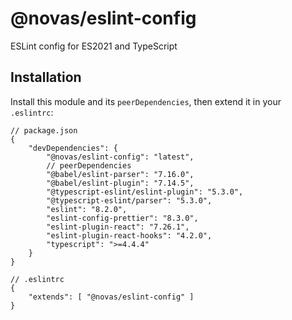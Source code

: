 # @novas/eslint-config

ESLint config for ES2021 and TypeScript


## Installation

Install this module and its `peerDependencies`, then extend it in your `.eslintrc`:

```jsonc
// package.json
{
	"devDependencies": {
		"@novas/eslint-config": "latest",
		// peerDependencies
		"@babel/eslint-parser": "7.16.0",
		"@babel/eslint-plugin": "7.14.5",
		"@typescript-eslint/eslint-plugin": "5.3.0",
		"@typescript-eslint/parser": "5.3.0",
		"eslint": "8.2.0",
		"eslint-config-prettier": "8.3.0",
		"eslint-plugin-react": "7.26.1",
		"eslint-plugin-react-hooks": "4.2.0",
		"typescript": ">=4.4.4"
	}
}
```

```jsonc
// .eslintrc
{
	"extends": [ "@novas/eslint-config" ]
}
```
